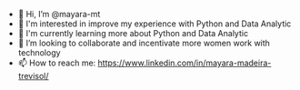 - 👋 Hi, I’m @mayara-mt
- 👀 I'm interested in improve my experience with Python and Data Analytic
- 🌱 I'm currently learning more about Python and Data Analytic
- 💞️ I’m looking to collaborate and incentivate more women work with technology
- 📫 How to reach me: 
https://www.linkedin.com/in/mayara-madeira-trevisol/

<!---
mayara-mt/mayara-mt is a ✨ special ✨ repository because its `README.md` (this file) appears on your GitHub profile.
You can click the Preview link to take a look at your changes.
--->
